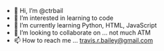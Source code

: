 - 👋 Hi, I’m @ctrbail
- 👀 I’m interested in learning to code
- 🌱 I’m currently learning Python, HTML, JavaScript
- 💞️ I’m looking to collaborate on ... not much ATM
- 📫 How to reach me ... travis.r.bailey@gmail.com

<!---
ctrbail/ctrbail is a ✨ special ✨ repository because its `README.md` (this file) appears on your GitHub profile.
You can click the Preview link to take a look at your changes.
--->
